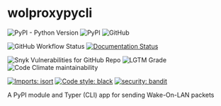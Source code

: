 # wolproxypycli
![PyPI - Python Version](https://img.shields.io/pypi/pyversions/wolproxypycli)
![PyPI](https://img.shields.io/pypi/v/wolproxypycli)
![GitHub](https://img.shields.io/github/license/bateman/wolproxypycli)

![GitHub Workflow Status](https://img.shields.io/github/workflow/status/bateman/wolproxypycli/pypi)
[![Documentation Status](https://readthedocs.org/projects/wolproxypycli/badge/?version=latest)](https://wolproxypycli.readthedocs.io/en/latest/?badge=latest)

![Snyk Vulnerabilities for GitHub Repo](https://img.shields.io/snyk/vulnerabilities/github/bateman/wolproxypycli)
![LGTM Grade](https://img.shields.io/lgtm/grade/python/github/bateman/wolproxypycli)
![Code Climate maintainability](https://img.shields.io/codeclimate/maintainability/bateman/wolproxypycli)

[![Imports: isort](https://img.shields.io/badge/%20imports-isort-%231674b1?style=flat&labelColor=ef8336)](https://pycqa.github.io/isort/)
[![Code style: black](https://img.shields.io/badge/code%20style-black-000000.svg)](https://github.com/psf/black)
[![security: bandit](https://img.shields.io/badge/security-bandit-yellow.svg)](https://github.com/PyCQA/bandit)

A PyPI module and Typer (CLI) app for sending Wake-On-LAN packets
